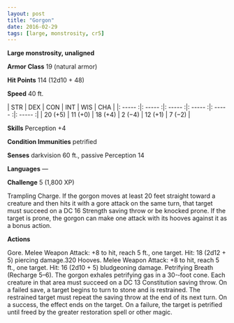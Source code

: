 ```yaml
---
layout: post
title: "Gorgon"
date: 2016-02-29
tags: [large, monstrosity, cr5]
---
```


**Large monstrosity, unaligned**

**Armor Class** 19 (natural armor)

**Hit Points** 114 (12d10 + 48)

**Speed** 40 ft.

|   STR   |   DEX   |   CON   |   INT   |   WIS   |   CHA   |
|: ----- :|: ----- :|: ----- :|: ----- :|: ----- :|: ----- :|
| 20 (+5) | 11 (+0) | 18 (+4) | 2 (−4) | 12 (+1) | 7 (−2) |

**Skills** Perception +4 

**Condition Immunities** petrified 

**Senses** darkvision 60 ft., passive Perception 14 

**Languages** — 

**Challenge** 5 (1,800 XP)

Trampling Charge. If the gorgon moves at least 20 feet straight toward a creature and then hits it with a gore attack on the same turn, that target must succeed on a DC 16 Strength saving throw or be knocked prone. If the target is prone, the gorgon can make one attack with its hooves against it as a bonus action. 

**Actions**

Gore. Melee Weapon Attack: +8 to hit, reach 5 ft., one target. Hit: 18 (2d12 + 5) piercing damage.320 Hooves. Melee Weapon Attack: +8 to hit, reach 5 ft., one target. Hit: 16 (2d10 + 5) bludgeoning damage. Petrifying Breath (Recharge 5–6). The gorgon exhales petrifying gas in a 30-­‐foot cone. Each creature in that area must succeed on a DC 13 Constitution saving throw. On a failed save, a target begins to turn to stone and is restrained. The restrained target must repeat the saving throw at the end of its next turn. On a success, the effect ends on the target. On a failure, the target is petrified until freed by the greater restoration spell or other magic. 